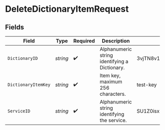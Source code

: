 # DeleteDictionaryItemRequest


## Fields

| Field                                         | Type                                          | Required                                      | Description                                   | Example                                       |
| --------------------------------------------- | --------------------------------------------- | --------------------------------------------- | --------------------------------------------- | --------------------------------------------- |
| `DictionaryID`                                | *string*                                      | :heavy_check_mark:                            | Alphanumeric string identifying a Dictionary. | 3vjTN8v1O7nOAY7aNDGOL                         |
| `DictionaryItemKey`                           | *string*                                      | :heavy_check_mark:                            | Item key, maximum 256 characters.             | test-key                                      |
| `ServiceID`                                   | *string*                                      | :heavy_check_mark:                            | Alphanumeric string identifying the service.  | SU1Z0isxPaozGVKXdv0eY                         |